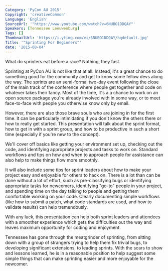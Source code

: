 ```yaml
---
Category: 'PyCon AU 2015'
Copyright: 'creativeCommon'
Language: 'English'
SourceUrl: '"https://www.youtube.com/watch?v=6NUBO1DDQAY"'
Speakers: [Tennessee Leeuwenburg]
Tags: []
ThumbnailUrl: 'https://i.ytimg.com/vi/6NUBO1DDQAY/hqdefault.jpg'
Title: '"Sprinting For Beginners"'
date: '2015-08-04'
---
```

What do sprinters eat before a race?
Nothing, they fast.

Sprinting at PyCon AU is not like that at all. Instead, it's a great chance to do something good for the community and get to know some fellow devs along the way. The sprints are an semi-formal two-day event following the close of the main track of the conference where people get together and code on whatever takes their fancy. Most of the time, it's a a chance to work on an open source package you're already involved with in some way, or to meet face-to-face with people you otherwise know only by email.

However, there are also those brave souls who are joining in for the first time. It can be particularly intimidating if you don't know the others there or how to really get started. This presentation will talk about the sprint format, how to get in with a sprint group, and how to be productive in such a short time (especially if you're new to the concept).

We'll cover off basics like getting your environment set up, checking out the code, and identifying appropriate projects and tasks to work on. Standard workflows and tips on how and when to approach people for assistance can also help to make things flow more smoothly.

It will also include some tips for sprint leaders about how to make your project easy and enjoyable for others to hack on. There is a lot than can be done without a lot of effort, such as pre-classifying bugs or identifying appropriate tasks for newcomers, identifying "go-to" people in your project, and spending time on the day talking to people and getting them comfortable working on your code. Clearly documenting simple workflows (like how to submit a patch, what code standards are used, and how to validate results) can help tremendously.

With any luck, this presentation can help both sprint leaders and attendees with a smoother experience which gets the difficulties out the way and leaves maximum opportunity for coding and enjoyment.

Tennessee has gone through the meatgrinder of sprinting, from sitting down with a group of strangers trying to help them fix trivial bugs, to developing significant extensions, to leading sprints. With the scars to show and lessons learned, he is in a reasonable position to help suggest some simple things that can make sprinting easier and more enjoyable for the newcomer.

